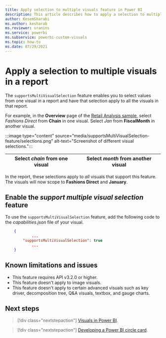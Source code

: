 ```yaml
---
title: Apply selection to multiple visuals feature in Power BI
description: This article describes how to apply a selection to multiple visuals by using the supportsMultiVisualSelection feature in Power BI.
author: KesemSharabi
ms.author: kesharab
ms.reviewer: sranins
ms.service: powerbi
ms.subservice: powerbi-custom-visuals
ms.topic: how-to
ms.date: 07/29/2021
---
```


# Apply a selection to multiple visuals in a report

The `supportsMultiVisualSelection` feature enables you to select values from one visual in a report and have that selection apply to all the visuals in that report.

For example, in the **Overview** page of the [Retail Analysis sample](../../create-reports/sample-retail-analysis.md), select *Fashions Direct* from **Chain** in one visual. Select *Jan* from **FiscalMonth** in another visual.

:::image type="content" source="media/supportsMultiVisualSelection-feature/selections.png" alt-text="Screenshot of different visual selections.":::

| Select *chain* from one visual  | Select *month* from another visual  |
|---|---|

In the report, these selections apply to *all* visuals that support this feature. The visuals will now scope to **Fashions Direct** and **January**.

## Enable the *support multiple visual selection* feature

To use the `supportsMultiVisualSelection` feature, add the following code to the *capabilities.json* file of your visual.

```json
    {   
            ...
        "supportsMultiVisualSelection": true
            ...
    }
```

## Known limitations and issues

* This feature requires API v3.2.0 or higher.
* This feature doesn't apply to image visuals.
* This feature doesn't apply to certain advanced visuals such as key driver, decomposition tree, Q&A visuals, textbox, and gauge charts.

## Next steps

>[!div class="nextstepaction"]
>[Visuals in Power BI](power-bi-visuals-concept.md).

>[!div class="nextstepaction"]
>[Developing a Power BI circle card](develop-circle-card.md).
